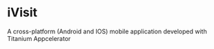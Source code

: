 # iVisit
A cross-platform (Android and IOS) mobile application developed with Titanium Appcelerator
